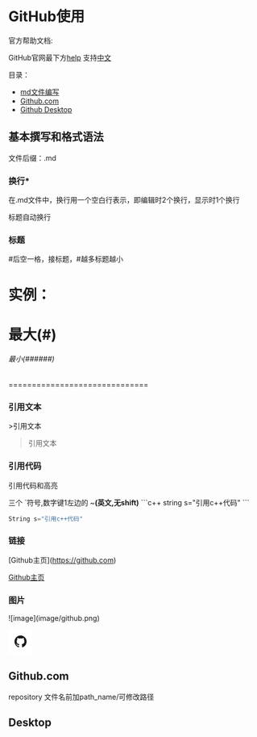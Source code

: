 # GitHub使用
官方帮助文档:

GitHub官网最下方[help](https://help.github.com)  支持[中文](https://help.github.com/cn/)

目录：
* [md文件编写](#基本撰写和格式语法)
* [Github.com](#Github.com)
* [Github Desktop](#Desktop)
## 基本撰写和格式语法
文件后缀：.md
### 换行\*
在.md文件中，换行用一个空白行表示，即编辑时2个换行，显示时1个换行

标题自动换行
### 标题
#后空一格，接标题，#越多标题越小

实例：
==============================
  # 最大(#) 
  ###### 最小(######)
==============================
### 引用文本
\>引用文本

>引用文本
### 引用代码
引用代码和高亮

三个 \`符号,数字键1左边的 ~**(英文,无shift)**
\```c++
string s="引用c++代码"
\```
```c++
String s="引用c++代码"
```
### 链接
\[Github主页](https://github.com)

[Github主页](https://github.com)

### 图片
!\[image](image/github.png)

![image](image/github.png)
## Github.com
repository
文件名前加path_name/可修改路径
## Desktop

